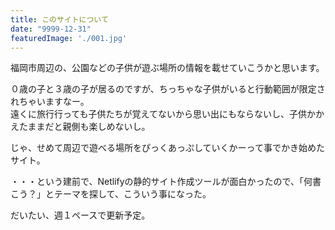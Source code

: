 ```yaml
---
title: このサイトについて
date: "9999-12-31"
featuredImage: './001.jpg'
---
```


福岡市周辺の、公園などの子供が遊ぶ場所の情報を載せていこうかと思います。

<!-- end -->

０歳の子と３歳の子が居るのですが、ちっちゃな子供がいると行動範囲が限定されちゃいますなー。  
遠くに旅行行っても子供たちが覚えてないから思い出にもならないし、子供かかえたままだと親側も楽しめないし。

じゃ、せめて周辺で遊べる場所をぴっくあっぷしていくかーって事でかき始めたサイト。

・・・という建前で、Netlifyの静的サイト作成ツールが面白かったので、「何書こう？」とテーマを探して、こういう事になった。

だいたい、週１ペースで更新予定。  

